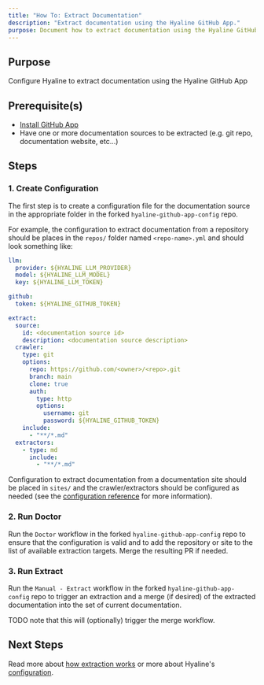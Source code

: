 ```yaml
---
title: "How To: Extract Documentation"
description: "Extract documentation using the Hyaline GitHub App."
purpose: Document how to extract documentation using the Hyaline GitHub App
---
```

## Purpose
Configure Hyaline to extract documentation using the Hyaline GitHub App

## Prerequisite(s)
- [Install GitHub App](./install-github-app.md)
- Have one or more documentation sources to be extracted (e.g. git repo, documentation website, etc...)

## Steps

### 1. Create Configuration
The first step is to create a configuration file for the documentation source in the appropriate folder in the forked `hyaline-github-app-config` repo.

For example, the configuration to extract documentation from a repository should be places in the `repos/` folder named `<repo-name>.yml` and should look something like:

```yml
llm:
  provider: ${HYALINE_LLM_PROVIDER}
  model: ${HYALINE_LLM_MODEL}
  key: ${HYALINE_LLM_TOKEN}

github:
  token: ${HYALINE_GITHUB_TOKEN}

extract:
  source:
    id: <documentation source id>
    description: <documentation source description>
  crawler:
    type: git
    options:
      repo: https://github.com/<owner>/<repo>.git
      branch: main
      clone: true
      auth:
        type: http
        options:
          username: git
          password: ${HYALINE_GITHUB_TOKEN}
    include:
      - "**/*.md"
  extractors:
    - type: md
      include:
        - "**/*.md"
```

Configuration to extract documentation from a documentation site should be placed in `sites/` and the crawler/extractors should be configured as needed (see the [configuration reference](../reference/config.md) for more information).

### 2. Run Doctor
Run the `Doctor` workflow in the forked `hyaline-github-app-config` repo to ensure that the configuration is valid and to add the repository or site to the list of available extraction targets. Merge the resulting PR if needed.

### 3. Run Extract
Run the `Manual - Extract` workflow in the forked `hyaline-github-app-config` repo to trigger an extraction and a merge (if desired) of the extracted documentation into the set of current documentation.

TODO note that this will (optionally) trigger the merge workflow.

## Next Steps
Read more about [how extraction works](../explanation/extract.md) or more about Hyaline's [configuration](../reference/config.md).